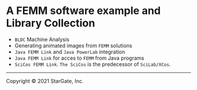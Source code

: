 # A FEMM software example and Library Collection
- `BLDC` Machine Analysis
- Generating animated images from `FEMM` solutions
- `Java FEMM Link` and `Java PowerLab` integration
- `Java FEMM Link` for acces to `FEMM` from Java programs
- `SciCos FEMM Link`. `The SciCos` is the predecessor of `SciLab/XCos`.
____
Copyright © 2021 StarGate, Inc.